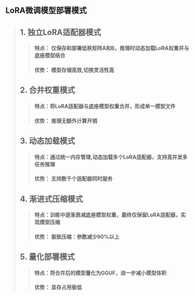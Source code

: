 ## LoRA微调模型部署模式
>## 1. 独立LoRA适配器模式
>>####    特点： 仅保存和部署低秩矩阵A和B，推理时动态加载LoRA权重并与底座模型结合
>>####    优势： 模型存储高效,切换灵活性高
>## 2. 合并权重模式
>>####    特点：将LoRA适配器与底座模型权重合并，形成单一模型文件
>>####    优势： 推理无额外计算开销
>## 3. 动态加载模式
>>####    特点：通过统一内存管理,动态加载多个LoRA适配器，支持高并发多任务推理
>>####    优势： 支持数千个适配器同时服务
>## 4. 渐进式压缩模式
>>####    特点：训练中逐渐衰减底座模型权重，最终仅保留LoRA适配器，实现模型压缩
>>####    优势： 极致压缩：参数减少90%以上
>## 5. 量化部署模式
>>####    特点：将合并后的模型量化为GGUF，进一步减小模型体积
>>####    优势： 显存占用极低